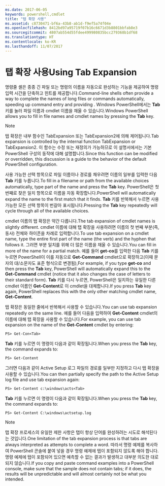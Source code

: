 ```yaml
---
ms.date: 2017-06-05
keywords: powershell,cmdlet
title: "탭 확장 사용"
ms.assetid: c8730471-bf6a-43b8-ab1d-f9ef5a74f04e
ms.openlocfilehash: 8412bd97a95719f07b16c6671d3b8801bbfab8e3
ms.sourcegitcommit: 4807ab554d55fdee499980835bcc279368b1df68
ms.translationtype: HT
ms.contentlocale: ko-KR
ms.lasthandoff: 11/07/2017
---
```

# <a name="using-tab-expansion"></a><span data-ttu-id="d4bfa-103">탭 확장 사용</span><span class="sxs-lookup"><span data-stu-id="d4bfa-103">Using Tab Expansion</span></span>
<span data-ttu-id="d4bfa-104">명령줄 셸은 종종 긴 파일 또는 명령의 이름을 자동으로 완성하는 기능을 제공하여 명령 입력 시간을 단축하고 힌트를 제공합니다.</span><span class="sxs-lookup"><span data-stu-id="d4bfa-104">Command-line shells often provide a way to complete the names of long files or commands automatically, speeding up command entry and providing .</span></span> <span data-ttu-id="d4bfa-105">Windows PowerShell에서는 **Tab** 키를 눌러 파일 이름과 cmdlet 이름을 채울 수 있습니다.</span><span class="sxs-lookup"><span data-stu-id="d4bfa-105">Windows PowerShell allows you to fill in file names and cmdlet names by pressing the **Tab** key.</span></span>

> [!NOTE]
> <span data-ttu-id="d4bfa-106">탭 확장은 내부 함수인 TabExpansion 또는 TabExpansion2에 의해 제어됩니다.</span><span class="sxs-lookup"><span data-stu-id="d4bfa-106">Tab expansion is controlled by the internal function TabExpansion or TabExpansion2.</span></span> <span data-ttu-id="d4bfa-107">이 함수는 수정 또는 재정의가 가능하므로 이 설명서에서는 기본 PowerShell 구성의 동작에 대해 설명합니다.</span><span class="sxs-lookup"><span data-stu-id="d4bfa-107">Since this function can be modified or overridden, this discussion is a guide to the behavior of the default PowerShell configuration.</span></span>

<span data-ttu-id="d4bfa-108">사용 가능한 선택 항목으로 파일 이름이나 경로를 채우려면 이름의 일부를 입력한 다음 **Tab** 키를 누릅니다.</span><span class="sxs-lookup"><span data-stu-id="d4bfa-108">To fill in a filename or path from the available choices automatically, type part of the name and press the **Tab** key.</span></span> <span data-ttu-id="d4bfa-109">PowerShell은 첫 번째로 찾은 일치 항목으로 이름을 자동 확장합니다.</span><span class="sxs-lookup"><span data-stu-id="d4bfa-109">PowerShell will automatically expand the name to the first match that it finds.</span></span> <span data-ttu-id="d4bfa-110">**Tab** 키를 반복해서 누르면 사용 가능한 모든 선택 항목이 번갈아 표시됩니다.</span><span class="sxs-lookup"><span data-stu-id="d4bfa-110">Pressing the **Tab** key repeatedly will cycle through all of the available choices.</span></span>

<span data-ttu-id="d4bfa-111">cmdlet 이름의 탭 확장은 약간 다릅니다.</span><span class="sxs-lookup"><span data-stu-id="d4bfa-111">The tab expansion of cmdlet names is slightly different.</span></span> <span data-ttu-id="d4bfa-112">cmdlet 이름에 대해 탭 확장을 사용하려면 이름의 첫 번째 부분(즉, 동사) 전체와 하이픈을 차례로 입력합니다.</span><span class="sxs-lookup"><span data-stu-id="d4bfa-112">To use tab expansion on a cmdlet name, type the entire first part of the name (the verb) and the hyphen that follows it.</span></span> <span data-ttu-id="d4bfa-113">그러면 부분 일치를 위해 더 많은 이름을 채울 수 있습니다.</span><span class="sxs-lookup"><span data-stu-id="d4bfa-113">You can fill in more of the name for a partial match.</span></span> <span data-ttu-id="d4bfa-114">예를 들어 **get-co**를 입력한 다음 **Tab** 키를 누르면 PowerShell이 이를 자동으로 **Get-Command** cmdlet으로 확장하고(이때 문자의 대/소문자도 표준 형식으로 변경됨),</span><span class="sxs-lookup"><span data-stu-id="d4bfa-114">For example, if you type **get-co** and then press the **Tab** key, PowerShell will automatically expand this to the **Get-Command** cmdlet (notice that it also changes the case of letters to their standard form).</span></span> <span data-ttu-id="d4bfa-115">**Tab** 키를 다시 누르면, PowerShell은 일치하는 유일한 다른 cmdlet 이름인 **Get-Content**로 이 cmdlet을 대체합니다.</span><span class="sxs-lookup"><span data-stu-id="d4bfa-115">If you press **Tab** key again, PowerShell replaces this with the only other matching cmdlet name, **Get-Content**.</span></span>

<span data-ttu-id="d4bfa-116">탭 확장은 동일한 줄에서 반복해서 사용할 수 있습니다.</span><span class="sxs-lookup"><span data-stu-id="d4bfa-116">You can use tab expansion repeatedly on the same line.</span></span> <span data-ttu-id="d4bfa-117">예를 들어 다음을 입력하여 **Get-Content** cmdlet의 이름에 대해 탭 확장을 사용할 수 있습니다.</span><span class="sxs-lookup"><span data-stu-id="d4bfa-117">For example, you can use tab expansion on the name of the **Get-Content** cmdlet by entering:</span></span>

```
PS> Get-Con<Tab>
```

<span data-ttu-id="d4bfa-118">**Tab** 키를 누르면 이 명령이 다음과 같이 확장됩니다.</span><span class="sxs-lookup"><span data-stu-id="d4bfa-118">When you press the **Tab** key, the command expands to:</span></span>

```
PS> Get-Content
```

<span data-ttu-id="d4bfa-119">그러면 다음과 같이 Active Setup 로그 파일의 경로를 일부만 지정하고 다시 탭 확장을 사용할 수 있습니다.</span><span class="sxs-lookup"><span data-stu-id="d4bfa-119">You can then partially specify the path to the Active Setup log file and use tab expansion again:</span></span>

```
PS> Get-Content c:\windows\acts<Tab>
```

<span data-ttu-id="d4bfa-120">**Tab** 키를 누르면 이 명령이 다음과 같이 확장됩니다.</span><span class="sxs-lookup"><span data-stu-id="d4bfa-120">When you press the **Tab** key, the command expands to:</span></span>

```
PS> Get-Content C:\windows\actsetup.log
```

> [!NOTE]
> <span data-ttu-id="d4bfa-121">탭 확장 프로세스의 유일한 제한 사항은 탭이 항상 단어를 완성하려는 시도로 해석된다는 것입니다.</span><span class="sxs-lookup"><span data-stu-id="d4bfa-121">One limitation of the tab expansion process is that tabs are always interpreted as attempts to complete a word.</span></span> <span data-ttu-id="d4bfa-122">따라서 명령 예제를 복사하여 PowerShell 콘솔에 붙여 넣을 경우 명령 예제에 탭이 포함되지 않도록 해야 합니다. 명령 예제에 탭이 포함되어 있으면 예측할 수 없는 결과가 발생하고 대부분 의도한 대로 되지 않습니다.</span><span class="sxs-lookup"><span data-stu-id="d4bfa-122">If you copy and paste command examples into a PowerShell console, make sure that the sample does not contain tabs; if it does, the results will be unpredictable and will almost certainly not be what you intended.</span></span>

